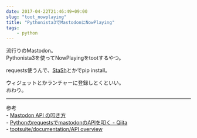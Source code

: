 ```yaml
---
date: 2017-04-22T21:46:49+09:00
slug: "toot_nowplaying"
title: "Pythonista3でMastodonにNowPlaying"
tags:
    - python
---
```

流行りのMastodon。  
Pythonista3を使ってNowPlayingをtootするやつ。
<!--more-->

requests使うんで、[StaSh](https://github.com/ywangd/stash)とかでpip install。

<script src="https://gist.github.com/rneloso/619849ea37343c21b07fd83141591c5b.js"></script>

ウィジェットとかランチャーに登録しとくといい。  
おわり。

-----
参考  
    - [Mastodon API の叩き方](https://gist.github.com/okapies/eab5c6fc217e914ed0cac6c944384e4d)  
    - [PythonのrequestsでmastodonのAPIを叩く - Qiita](//qiita.com/kk6/items/5ecfa1a8a6bd282c1d61)  
    - [tootsuite/documentation/API overview](https://github.com/tootsuite/documentation/blob/master/Using-the-API/API.md)
